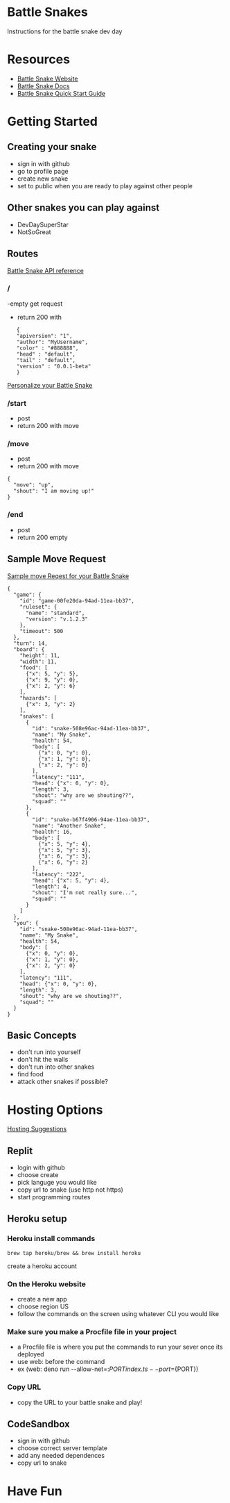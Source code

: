 # Battle Snakes
Instructions for the battle snake dev day


# Resources
- [Battle Snake Website](https://play.battlesnake.com/)
- [Battle Snake Docs](https://docs.battlesnake.com/)
- [Battle Snake Quick Start Guide](https://docs.battlesnake.com/guides/getting-started)


# Getting Started

## Creating your snake
- sign in with github
- go to profile page
- create new snake
- set to public when you are ready to play against other people

## Other snakes you can play against
- DevDaySuperStar
- NotSoGreat


## Routes
[Battle Snake API reference](https://docs.battlesnake.com/references/api)

### /
 -empty get request 
 - return 200 with
 ```
    {
    "apiversion": "1",
    "author": "MyUsername",
    "color" : "#888888",
    "head" : "default",
    "tail" : "default",
    "version" : "0.0.1-beta"
    }
```
[Personalize your Battle Snake](https://docs.battlesnake.com/references/personalization)

### /start
- post
- return 200 with move

### /move
- post
- return 200 with move
```
{
  "move": "up",
  "shout": "I am moving up!"
}
```

### /end
- post 
- return 200 empty 


## Sample Move Request
[Sample move Reqest for your Battle Snake](https://docs.battlesnake.com/references/api/sample-move-request)


```
{
  "game": {
    "id": "game-00fe20da-94ad-11ea-bb37",
    "ruleset": {
      "name": "standard",
      "version": "v.1.2.3"
    },
    "timeout": 500
  },
  "turn": 14,
  "board": {
    "height": 11,
    "width": 11,
    "food": [
      {"x": 5, "y": 5}, 
      {"x": 9, "y": 0}, 
      {"x": 2, "y": 6}
    ],
    "hazards": [
      {"x": 3, "y": 2}
    ],
    "snakes": [
      {
        "id": "snake-508e96ac-94ad-11ea-bb37",
        "name": "My Snake",
        "health": 54,
        "body": [
          {"x": 0, "y": 0}, 
          {"x": 1, "y": 0}, 
          {"x": 2, "y": 0}
        ],
        "latency": "111",
        "head": {"x": 0, "y": 0},
        "length": 3,
        "shout": "why are we shouting??",
        "squad": ""
      }, 
      {
        "id": "snake-b67f4906-94ae-11ea-bb37",
        "name": "Another Snake",
        "health": 16,
        "body": [
          {"x": 5, "y": 4}, 
          {"x": 5, "y": 3}, 
          {"x": 6, "y": 3},
          {"x": 6, "y": 2}
        ],
        "latency": "222",
        "head": {"x": 5, "y": 4},
        "length": 4,
        "shout": "I'm not really sure...",
        "squad": ""
      }
    ]
  },
  "you": {
    "id": "snake-508e96ac-94ad-11ea-bb37",
    "name": "My Snake",
    "health": 54,
    "body": [
      {"x": 0, "y": 0}, 
      {"x": 1, "y": 0}, 
      {"x": 2, "y": 0}
    ],
    "latency": "111",
    "head": {"x": 0, "y": 0},
    "length": 3,
    "shout": "why are we shouting??",
    "squad": ""
  }
}
```

## Basic Concepts
- don't run into yourself
- don't hit the walls
- don't run into other snakes
- find food
- attack other snakes if possible?


# Hosting Options
[Hosting Suggestions](https://docs.battlesnake.com/references/hosting-suggestions)

## Replit

 - login with github
 - choose create 
 - pick languge you would like
 - copy url to snake (use http not https)
 - start programming routes

## Heroku setup

### Heroku install commands

```
brew tap heroku/brew && brew install heroku
```

create a heroku account

### On the Heroku website

- create a new app
- choose region US
- follow the commands on the screen using whatever CLI you would like


### Make sure you make a Procfile file in your project

- a Procfile file is where you put the commands to run your sever once its deployed
- use web: before the command
- ex (web: deno run --allow-net=:${PORT} index.ts --port=${PORT})

### Copy URL
- copy the URL to your battle snake and play!

## CodeSandbox

- sign in with github
- choose correct server template 
- add any needed dependences
- copy url to snake



# Have Fun











